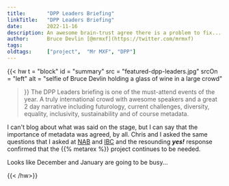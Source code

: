 ```yaml
---
title:       "DPP Leaders Briefing"
linkTitle:   "DPP Leaders Briefing"
date:        2022-11-16
description: An awesome brain-trust agree there is a problem to fix...
author:      Bruce Devlin [@mrmxf](https://twitter.com/mrmxf)
tags:        
oldtags:     ["project",  "Mr MXF", "DPP"]
---
```


{{< hw t = "block"
  id    = "summary"
  src   = "featured-dpp-leaders.jpg"
  srcOn = "left"
  alt = "selfie of Bruce Devlin holding a glass of wine in a large crowd"
>}}
The DPP Leaders briefing is one of the must-attend events of the year. A truly
international crowd with awesome speakers and a great 2 day narrative including
futurology, current challenges, diversity, equality, inclusivity, sustainability
and of course metadata.

I can't blog about what was said on the stage, but I can say that the importance
of metadata was agreed, by all. 
Chris and I asked the same questions that I
asked at [NAB](content/blog/NAB2022-Las-Vegas/index.md) and [IBC](content/blog/IBC-2022/index.md/) and the resounding **_yes!_** response confirmed that the {{% metarex %}} project continues to be needed. 

Looks like December and January are going to be busy...

{{< /hw>}}
